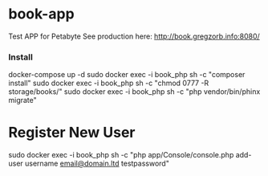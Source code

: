 # book-app
Test APP for Petabyte
See production here: http://book.gregzorb.info:8080/

### Install ###
docker-compose up -d
sudo docker exec -i book_php sh -c "composer install"
sudo docker exec -i book_php sh -c "chmod 0777 -R storage/books/"
sudo docker exec -i book_php sh -c "php vendor/bin/phinx migrate"

# Register New User
sudo docker exec -i book_php sh -c "php app/Console/console.php add-user username email@domain.ltd testpassword"